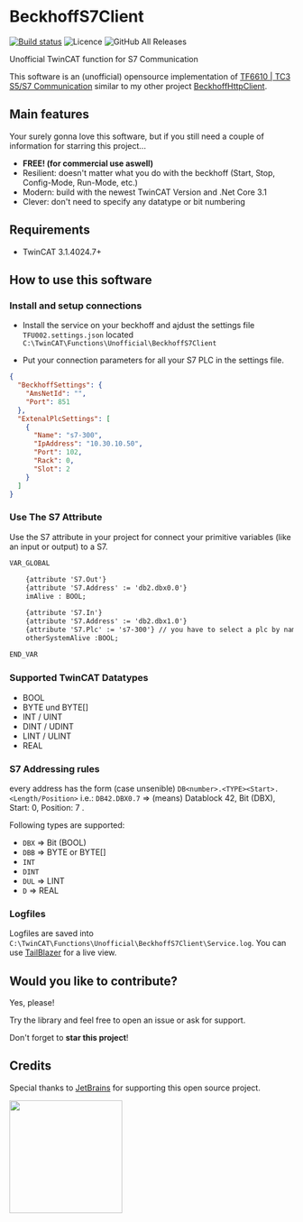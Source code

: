 # BeckhoffS7Client

[![Build status](https://ci.appveyor.com/api/projects/status/7qbba540vvgwj09a?svg=true)](https://ci.appveyor.com/project/fbarresi/beckhoffs7client)
![Licence](https://img.shields.io/github/license/fbarresi/BeckhoffS7Client.svg)
![GitHub All Releases](https://img.shields.io/github/downloads/fbarresi/BeckhoffS7Client/total)

Unofficial TwinCAT function for S7 Communication


This software is an (unofficial) opensource implementation of [TF6610 | TC3 S5/S7 Communication](https://www.beckhoff.com.ph/default.asp?twincat/tf6760.htm) similar to my other project [BeckhoffHttpClient](https://github.com/fbarresi/BeckhoffHttpClient).

## Main features

Your surely gonna love this software, but if you still need a couple of information for starring this project...

- **FREE! (for commercial use aswell)**
- Resilient: doesn't matter what you do with the beckhoff (Start, Stop, Config-Mode, Run-Mode, etc.)
- Modern: build with the newest TwinCAT Version and .Net Core 3.1
- Clever: don't need to specify any datatype or bit numbering

## Requirements

- TwinCAT 3.1.4024.7+

## How to use this software

### Install and setup connections

- Install the service on your beckhoff and ajdust the settings file `TFU002.settings.json` located `C:\TwinCAT\Functions\Unofficial\BeckhoffS7Client`

- Put your connection parameters for all your S7 PLC in the settings file. 

```json
{
  "BeckhoffSettings": {
    "AmsNetId": "",
    "Port": 851
  },
  "ExtenalPlcSettings": [
    {
      "Name": "s7-300",
      "IpAddress": "10.30.10.50",
      "Port": 102,
      "Rack": 0,
      "Slot": 2
    }
  ]
}
```

### Use The S7 Attribute

Use the S7 attribute in your project for connect your primitive variables (like an input or output) to a S7.

```reStructuredText
VAR_GLOBAL
	
	{attribute 'S7.Out'}
	{attribute 'S7.Address' := 'db2.dbx0.0'}
	imAlive : BOOL;

	{attribute 'S7.In'}
	{attribute 'S7.Address' := 'db2.dbx1.0'}
	{attribute 'S7.Plc' := 's7-300'} // you have to select a plc by name only if you have more then one
	otherSystemAlive :BOOL;
	
END_VAR
```

### Supported TwinCAT Datatypes

- BOOL
- BYTE und BYTE[]
- INT / UINT
- DINT / UDINT
- LINT / ULINT
- REAL

### S7 Addressing rules

every address has the form (case unsenible) `DB<number>.<TYPE><Start>.<Length/Position>`
i.e.: `DB42.DBX0.7` => (means) Datablock 42, Bit (DBX), Start: 0, Position: 7 .

Following types are supported:
- `DBX` => Bit (BOOL)
- `DBB` => BYTE or BYTE[]
- `INT`
- `DINT`
- `DUL` => LINT
- `D` => REAL

### Logfiles

Logfiles are saved into `C:\TwinCAT\Functions\Unofficial\BeckhoffS7Client\Service.log`. 
You can use [TailBlazer](https://github.com/RolandPheasant/TailBlazer) for a live view.


## Would you like to contribute?

Yes, please!

Try the library and feel free to open an issue or ask for support. 

Don't forget to **star this project**! 

## Credits

Special thanks to [JetBrains](https://www.jetbrains.com/?from=BeckhoffHttpClient) for supporting this open source project.

<a href="https://www.jetbrains.com/?from=BeckhoffS7Client"><img height="200" src="https://www.jetbrains.com/company/brand/img/jetbrains_logo.png"></a>


